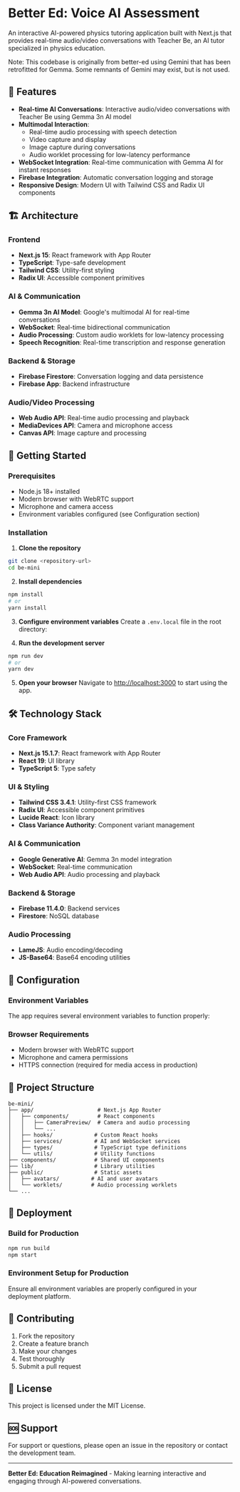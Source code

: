 # Better Ed: Voice AI Assessment

An interactive AI-powered physics tutoring application built with Next.js that provides real-time audio/video conversations with Teacher Be, an AI tutor specialized in physics education.

Note: This codebase is originally from better-ed using Gemini that has been retrofitted for Gemma. 
Some remnants of Gemini may exist, but is not used.

## 🎯 Features

- **Real-time AI Conversations**: Interactive audio/video conversations with Teacher Be using Gemma 3n AI model
- **Multimodal Interaction**: 
  - Real-time audio processing with speech detection
  - Video capture and display
  - Image capture during conversations
  - Audio worklet processing for low-latency performance
- **WebSocket Integration**: Real-time communication with Gemma AI for instant responses
- **Firebase Integration**: Automatic conversation logging and storage
- **Responsive Design**: Modern UI with Tailwind CSS and Radix UI components

## 🏗️ Architecture

### Frontend
- **Next.js 15**: React framework with App Router
- **TypeScript**: Type-safe development
- **Tailwind CSS**: Utility-first styling
- **Radix UI**: Accessible component primitives

### AI & Communication
- **Gemma 3n AI Model**: Google's multimodal AI for real-time conversations
- **WebSocket**: Real-time bidirectional communication
- **Audio Processing**: Custom audio worklets for low-latency processing
- **Speech Recognition**: Real-time transcription and response generation

### Backend & Storage
- **Firebase Firestore**: Conversation logging and data persistence
- **Firebase App**: Backend infrastructure

### Audio/Video Processing
- **Web Audio API**: Real-time audio processing and playback
- **MediaDevices API**: Camera and microphone access
- **Canvas API**: Image capture and processing

## 🚀 Getting Started

### Prerequisites

- Node.js 18+ installed
- Modern browser with WebRTC support
- Microphone and camera access
- Environment variables configured (see Configuration section)

### Installation

1. **Clone the repository**
```bash
git clone <repository-url>
cd be-mini
```

2. **Install dependencies**
```bash
npm install
# or
yarn install
```

3. **Configure environment variables**
Create a `.env.local` file in the root directory:

4. **Run the development server**
```bash
npm run dev
# or
yarn dev
```

5. **Open your browser**
Navigate to [http://localhost:3000](http://localhost:3000) to start using the app.

## 🛠️ Technology Stack

### Core Framework
- **Next.js 15.1.7**: React framework with App Router
- **React 19**: UI library
- **TypeScript 5**: Type safety

### UI & Styling
- **Tailwind CSS 3.4.1**: Utility-first CSS framework
- **Radix UI**: Accessible component primitives
- **Lucide React**: Icon library
- **Class Variance Authority**: Component variant management

### AI & Communication
- **Google Generative AI**: Gemma 3n model integration
- **WebSocket**: Real-time communication
- **Web Audio API**: Audio processing and playback

### Backend & Storage
- **Firebase 11.4.0**: Backend services
- **Firestore**: NoSQL database

### Audio Processing
- **LameJS**: Audio encoding/decoding
- **JS-Base64**: Base64 encoding utilities

## 🔧 Configuration

### Environment Variables

The app requires several environment variables to function properly:

### Browser Requirements

- Modern browser with WebRTC support
- Microphone and camera permissions
- HTTPS connection (required for media access in production)

## 📁 Project Structure

```
be-mini/
├── app/                    # Next.js App Router
│   ├── components/         # React components
│   │   ├── CameraPreview/  # Camera and audio processing
│   │   └── ...
│   ├── hooks/             # Custom React hooks
│   ├── services/          # AI and WebSocket services
│   ├── types/             # TypeScript type definitions
│   └── utils/             # Utility functions
├── components/            # Shared UI components
├── lib/                   # Library utilities
├── public/                # Static assets
│   ├── avatars/          # AI and user avatars
│   └── worklets/         # Audio processing worklets
└── ...
```

## 🚀 Deployment

### Build for Production
```bash
npm run build
npm start
```

### Environment Setup for Production
Ensure all environment variables are properly configured in your deployment platform.

## 🤝 Contributing

1. Fork the repository
2. Create a feature branch
3. Make your changes
4. Test thoroughly
5. Submit a pull request

## 📄 License

This project is licensed under the MIT License.

## 🆘 Support

For support or questions, please open an issue in the repository or contact the development team.

---

**Better Ed: Education Reimagined** - Making learning interactive and engaging through AI-powered conversations.



